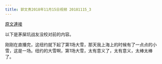 ```yaml
---
title: 郭文贵2018年11月15日视频 20181115_3
---
```


[原文連接](https://gnews.org/ThreadView/53478397)

以下是茅屎坑战友没校对前的内容。

  刚刚在直播完，这纽约就下起了第1场大雪，那天我上海上的时候有了一点点的小雪，这是一场。纽约的大雪啊，第1场大雪，太有意义了，太有意义，太棒太棒了。

